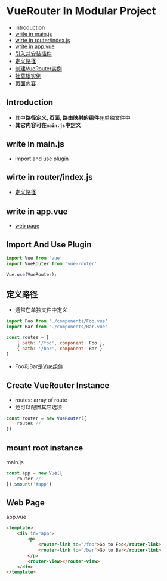 # VueRouter In Modular Project

* [Introduction](#introduction)
* [write in main.js](#write-in-main.js)
* [wirte in router/index.js](#wirte-in-router/index.js)
* [write in app.vue](#write-in-app.vue)
* [引入并安装插件](#引入并安装插件)
* [定义路径](#定义路径)
* [创建VueRouter实例](#创建vuerouter实例)
* [挂载根实例](#挂载根实例)
* [页面内容](#页面内容)

## Introduction

- 其中**路径定义, 页面, 路由映射的组件**在单独文件中
- **其它内容可在`main.js`中定义**

## write in main.js

- import and use plugin

## wirte in router/index.js

- [定义路径](#定义路径)

## write in app.vue

- [web page](#页面内容)

## Import And Use Plugin

```js
import Vue from 'vue'
import VueRouter from 'vue-router'

Vue.use(VueRouter);
```
## 定义路径

- 通常在单独文件中定义

```js
import Foo from './components/Foo.vue'
import Bar from './components/Bar.vue'

const routes = [
    { path: '/foo', component: Foo },
    { path: '/bar', component: Bar }
]
```

- Foo和Bar是[Vue组件](vue-component.md)

## Create VueRouter Instance

- routes: array of route
- 还可以配置其它选项

```js
const router = new VueRouter({
    routes //
})
```

## mount root instance

main.js

```js
const app = new Vue({
    router //
}).$mount('#app')
```

## Web Page

app.vue

```html
<template>
    <div id="app">
        <p>
            <router-link to="/foo">Go to Foo</router-link>
            <router-link to="/bar">Go to Bar</router-link>
        </p>
        <router-view></router-view>
    </div>
</template>
```
